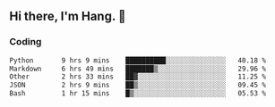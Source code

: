## Hi there, I'm Hang. 👋

### Coding

<!--START_SECTION:waka-->

```txt
Python       9 hrs 9 mins    ██████████░░░░░░░░░░░░░░░   40.18 %
Markdown     6 hrs 49 mins   ███████▒░░░░░░░░░░░░░░░░░   29.96 %
Other        2 hrs 33 mins   ██▓░░░░░░░░░░░░░░░░░░░░░░   11.25 %
JSON         2 hrs 9 mins    ██▒░░░░░░░░░░░░░░░░░░░░░░   09.45 %
Bash         1 hr 15 mins    █▒░░░░░░░░░░░░░░░░░░░░░░░   05.53 %
```

<!--END_SECTION:waka-->
